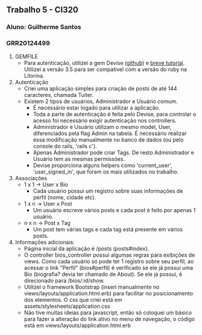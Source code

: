 ## Trabalho 5 - CI320
### Aluno: Guilherme Santos 
### GRR20124499

1. GEMFILE
	* Para autenticação, utilizei a gem Devise [(github)](https://github.com/plataformatec/devise) e [breve tutorial](https://launchschool.com/blog/how-to-use-devise-in-rails-for-authentication). Utilizei a versão 3.5 para ser compatível com a versão do ruby na Litorina.
2. Autenticação
	* Criei uma aplicação simples para criação de posts de até 144 caracteres, chamada Tuiter. 
	* Existem 2 tipos de usuários, Administrador e Usuário comum. 
		* É necessário estar logado para utilizar a aplicação.
		* Toda a parte de autenticação é feita pelo Devise, para controlar o acesso foi necessário exigir autenticação nos controllers.
		* Administrador e Usuário utilizam o mesmo model, User, diferenciados pela flag Admin na tabela. É necessário realizar essa modificação manualmente no banco de dados (ou pelo console do rails, 'rails c').
		* Apenas Administrador pode criar Tags. De resto Administrador e Usuário tem as mesmas permissões.
		* Devise proporciona alguns helpers como 'current_user', 'user_signed_in', que foram os mais utilizados no trabalho.
3. Associações
	* 1 x 1 -> User x Bio
		* Cada usuário possui um registro sobre suas informações de perfil (nome, cidade etc).
	* 1 x n -> User x Post
		* Um usuário escreve vários posts e cada post é feito por apenas 1 usuário.
	* n x n -> Post x Tag
		* Um post tem várias tags e cada tag está presente em vários posts.
4. Informações adicionais:
	* Página inicial da aplicação é /posts (posts#index).
	* O controller bios_controller possui algumas regras para exibições de views. Como cada usuário só pode ter 1 registro sobre seu perfil, ao acessar o link "Perfil" (bios#perfil) é verificado se ele já possui uma Bio (biografia? devia ter chamado de About). Se ele já possui, é direcionado para /bios/:id/show. 
	* Utilizei o framework Bootstrap (inseri manualmente no views/layouts/application.html.erb) para facilitar no posicionamento dos elementos. O css que criei está em assets/stylesheets/application.css
	* Não tive muitas ideias para javascript, então só coloquei um básico para fazer a alteração do link ativo no menu de navegação, o código está em views/layouts/application.html.erb
